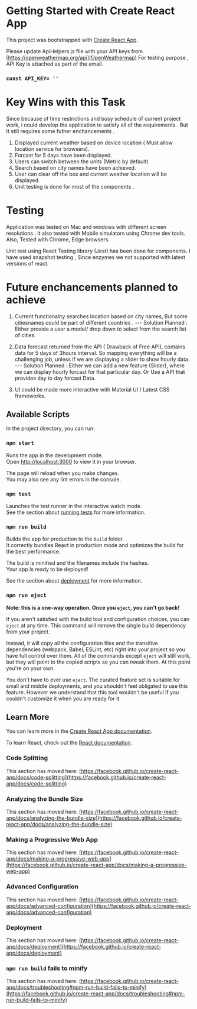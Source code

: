 # Getting Started with Create React App

This project was bootstrapped with [Create React App](https://github.com/facebook/create-react-app).

Please update ApiHelpers.js file with your API keys from [https://openweathermap.org/api](OpenWeathermap)
For testing purpose , API Key is attached as part of the email.
### `const API_KEY= ''`

# Key Wins with this Task
Since because of time restrictions and busy schedule of current project work, i could develop the application to satisfy all of the requirements . But It still requires some futher enchancements .
1. Displayed current weather based on device location ( Must allow location service for browsers).
2. Forcast for 5 days have been displayed.
3. Users can switch between the units (Metric by default)
4. Search based on city names have been achieved.
5. User can clear off the box and current weather location will be displayed.
6. Unit testing is done for most of the components .


# Testing 
Application was tested on Mac and windows with different screen resolutions . It also tested with Mobile simulators using Chrome dev tools. Also, Tested with Chrome, Edge browsers.  

Unit test using React Testing library (Jest) has been done for components. I have used snapshot testing , Since enzymes we not supported with latest versions of react.
# Future enchancements planned to achieve  
1. Current functionality searches location based on city names, But some citiesnames could be part of different countries .
--- Solution Planned : Either provide a user a model/ drop down to select from the search list of cities.

2. Data forecast returned from the API ( Drawback of Free API), contains data for 5 days of 3hours interval. So mapping everything will be a challenging job, unless if we are displaying a slider to show hourly data.
--- Solution Planned : Either we can add a new feature (Slider), where we can display hourly forcast for that particular day. Or Use a API that provides day to day forcast Data.

3. UI could be made more interactive with Material UI / Latest CSS frameworks.
## Available Scripts

In the project directory, you can run:

### `npm start`

Runs the app in the development mode.\
Open [http://localhost:3000](http://localhost:3000) to view it in your browser.

The page will reload when you make changes.\
You may also see any lint errors in the console.

### `npm test`

Launches the test runner in the interactive watch mode.\
See the section about [running tests](https://facebook.github.io/create-react-app/docs/running-tests) for more information.

### `npm run build`

Builds the app for production to the `build` folder.\
It correctly bundles React in production mode and optimizes the build for the best performance.

The build is minified and the filenames include the hashes.\
Your app is ready to be deployed!

See the section about [deployment](https://facebook.github.io/create-react-app/docs/deployment) for more information.

### `npm run eject`

**Note: this is a one-way operation. Once you `eject`, you can't go back!**

If you aren't satisfied with the build tool and configuration choices, you can `eject` at any time. This command will remove the single build dependency from your project.

Instead, it will copy all the configuration files and the transitive dependencies (webpack, Babel, ESLint, etc) right into your project so you have full control over them. All of the commands except `eject` will still work, but they will point to the copied scripts so you can tweak them. At this point you're on your own.

You don't have to ever use `eject`. The curated feature set is suitable for small and middle deployments, and you shouldn't feel obligated to use this feature. However we understand that this tool wouldn't be useful if you couldn't customize it when you are ready for it.

## Learn More

You can learn more in the [Create React App documentation](https://facebook.github.io/create-react-app/docs/getting-started).

To learn React, check out the [React documentation](https://reactjs.org/).

### Code Splitting

This section has moved here: [https://facebook.github.io/create-react-app/docs/code-splitting](https://facebook.github.io/create-react-app/docs/code-splitting)

### Analyzing the Bundle Size

This section has moved here: [https://facebook.github.io/create-react-app/docs/analyzing-the-bundle-size](https://facebook.github.io/create-react-app/docs/analyzing-the-bundle-size)

### Making a Progressive Web App

This section has moved here: [https://facebook.github.io/create-react-app/docs/making-a-progressive-web-app](https://facebook.github.io/create-react-app/docs/making-a-progressive-web-app)

### Advanced Configuration

This section has moved here: [https://facebook.github.io/create-react-app/docs/advanced-configuration](https://facebook.github.io/create-react-app/docs/advanced-configuration)

### Deployment

This section has moved here: [https://facebook.github.io/create-react-app/docs/deployment](https://facebook.github.io/create-react-app/docs/deployment)

### `npm run build` fails to minify

This section has moved here: [https://facebook.github.io/create-react-app/docs/troubleshooting#npm-run-build-fails-to-minify](https://facebook.github.io/create-react-app/docs/troubleshooting#npm-run-build-fails-to-minify)
